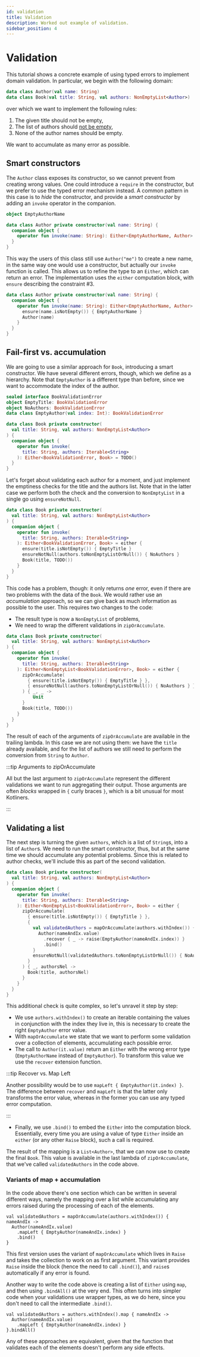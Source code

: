 ```yaml
---
id: validation
title: Validation
description: Worked out example of validation.
sidebar_position: 4
---
```


# Validation

<!--- TEST_NAME ValidationTest -->

<!--- INCLUDE .*
import arrow.core.left
import arrow.core.right
import arrow.core.Either
import arrow.core.NonEmptyList
import arrow.core.toNonEmptyListOrNull
import arrow.core.recover
import arrow.core.mapOrAccumulate
import arrow.core.raise.*
-->

This tutorial shows a concrete example of using typed errors to implement
domain validation. In particular, we begin with the following domain:

```kotlin
data class Author(val name: String)
data class Book(val title: String, val authors: NonEmptyList<Author>)
```
<!--- KNIT example-validation-01.kt -->

over which we want to implement the following rules:

1. The given title should not be empty,
2. The list of authors should [not be empty](../../collections-functions/non-empty/),
3. None of the author names should be empty.

We want to accumulate as many error as possible.

## Smart constructors

The `Author` class exposes its constructor, so we cannot prevent from creating
wrong values. One could introduce a `require` in the constructor, but we prefer
to use the typed error mechanism instead. A common pattern in this case is to
_hide_ the constructor, and provide a _smart constructor_ by adding an `invoke`
operator in the companion.

```kotlin
object EmptyAuthorName

data class Author private constructor(val name: String) {
  companion object {
    operator fun invoke(name: String): Either<EmptyAuthorName, Author> = TODO()
  }
}
```
<!--- KNIT example-validation-02.kt -->

This way the users of this class still use `Author("me")` to create a new name,
in the same way one would use a constructor, but actually our `invoke` function
is called. This allows us to refine the type to an `Either`, which can return
an error. The implementation uses the `either` computation block, with `ensure`
describing the constraint #3.

<!--- INCLUDE
object EmptyAuthorName
-->

```kotlin
data class Author private constructor(val name: String) {
  companion object {
    operator fun invoke(name: String): Either<EmptyAuthorName, Author> = either {
      ensure(name.isNotEmpty()) { EmptyAuthorName }
      Author(name)
    }
  }
}
```
<!--- KNIT example-validation-03.kt -->

## Fail-first vs. accumulation

We are going to use a similar approach for `Book`, introducing a smart
constructor. We have several different errors, though, which we define as
a hierarchy. Note that `EmptyAuthor` is a different type than before,
since we want to accommodate the index of the author.

<!--- INCLUDE
data class Author(val name: String)
-->

```kotlin
sealed interface BookValidationError
object EmptyTitle: BookValidationError
object NoAuthors: BookValidationError
data class EmptyAuthor(val index: Int): BookValidationError

data class Book private constructor(
  val title: String, val authors: NonEmptyList<Author>
) {
  companion object {
    operator fun invoke(
      title: String, authors: Iterable<String>
    ): Either<BookValidationError, Book> = TODO()
  }
}
```
<!--- KNIT example-validation-04.kt -->

Let's forget about validating each author for a moment, and just implement the
emptiness checks for the title and the authors list. Note that in the latter
case we perform both the check and the conversion to `NonEmptyList` in a single
go using `ensureNotNull`.

<!--- INCLUDE
sealed interface BookValidationError
object EmptyTitle: BookValidationError
object NoAuthors: BookValidationError
data class EmptyAuthor(val index: Int): BookValidationError

data class Author(val name: String)
-->

```kotlin
data class Book private constructor(
  val title: String, val authors: NonEmptyList<Author>
) {
  companion object {
    operator fun invoke(
      title: String, authors: Iterable<String>
    ): Either<BookValidationError, Book> = either {
      ensure(title.isNotEmpty()) { EmptyTitle }
      ensureNotNull(authors.toNonEmptyListOrNull()) { NoAuthors }
      Book(title, TODO())
    }
  }
}
```
<!--- KNIT example-validation-05.kt -->

This code has a problem, though: it only returns _one_ error, even if there are
two problems with the data of the `Book`. We would rather use an _accumulation_
approach, so we can give back as much information as possible to the user.
This requires two changes to the code:
- The result type is now a `NonEmptyList` of problems,
- We need to wrap the different validations in `zipOrAccumulate`.

<!--- INCLUDE
sealed interface BookValidationError
object EmptyTitle: BookValidationError
object NoAuthors: BookValidationError
data class EmptyAuthor(val index: Int): BookValidationError

data class Author(val name: String)
-->

```kotlin
data class Book private constructor(
  val title: String, val authors: NonEmptyList<Author>
) {
  companion object {
    operator fun invoke(
      title: String, authors: Iterable<String>
    ): Either<NonEmptyList<BookValidationError>, Book> = either {
      zipOrAccumulate(
        { ensure(title.isNotEmpty()) { EmptyTitle } },
        { ensureNotNull(authors.toNonEmptyListOrNull()) { NoAuthors } }
      ) { _, _ ->
          Unit
      }
      Book(title, TODO())
    }
  }
}
```
<!--- KNIT example-validation-06.kt -->

The result of each of the arguments of `zipOrAccumulate` are available in the
trailing lambda. In this case we are not using them: we have the `title`
already available, and for the list of authors we still need to perform the
conversion from `String` to `Author`.

:::tip Arguments to zipOrAccumulate

All but the last argument to `zipOrAccumulate` represent the different
validations we want to run aggregating their output. Those arguments are
often _blocks_ wrapped in `{` curly braces `}`, which is a bit unusual for
most Kotliners.

:::

## Validating a list

The next step is turning the given `authors`, which is a list of `String`s, into
a list of `Author`s. We need to run the smart constructor, thus, but at the same
time we should accumulate any potential problems. Since this is related to
author checks, we'll include this as part of the second validation.

<!--- INCLUDE
sealed interface BookValidationError
object EmptyTitle: BookValidationError
object NoAuthors: BookValidationError
data class EmptyAuthor(val index: Int): BookValidationError

object EmptyAuthorName

data class Author private constructor(val name: String) {
  companion object {
    operator fun invoke(name: String): Either<EmptyAuthorName, Author> = either {
      ensure(name.isNotEmpty()) { EmptyAuthorName }
      Author(name)
    }
  }
}
-->

```kotlin
data class Book private constructor(
  val title: String, val authors: NonEmptyList<Author>
) {
  companion object {
    operator fun invoke(
      title: String, authors: Iterable<String>
    ): Either<NonEmptyList<BookValidationError>, Book> = either {
      zipOrAccumulate(
        { ensure(title.isNotEmpty()) { EmptyTitle } },
        { 
          val validatedAuthors = mapOrAccumulate(authors.withIndex()) { nameAndIx ->
            Author(nameAndIx.value)
              .recover { _ -> raise(EmptyAuthor(nameAndIx.index)) }
              .bind()
          }
          ensureNotNull(validatedAuthors.toNonEmptyListOrNull()) { NoAuthors }
        }
      ) { _, authorsNel ->
        Book(title, authorsNel)
      }
    }
  }
}
```
<!--- KNIT example-validation-07.kt -->

This additional check is quite complex, so let's unravel it step by step:
- We use `authors.withIndex()` to create an iterable containing the values
  in conjunction with the index they live in, this is necessary to create
  the right `EmptyAuthor` error value.
- With `mapOrAccumulate` we state that we want to perform some validation over
  a collection of elements, accumulating each possible error.
- The call to `Author(it.value)` return an `Either` with the wrong error type
  (`EmptyAuthorName` instead of `EmptyAuthor`). To transform this value we
  use the `recover` extension function.

:::tip Recover vs. Map Left

Another possibility would be to use `mapLeft { EmptyAuthor(it.index) }`.
The difference between `recover` and `mapLeft` is that the latter only transforms
the error value, whereas in the former you can use any typed error computation.

:::

- Finally, we use `.bind()` to embed the `Either` into the computation block.
  Essentially, every time you are using a value of type `Either` inside an
  `either` (or any other `Raise` block), such a call is required.

The result of the mapping is a `List<Author>`, that we can now use to create the
final `Book`. This value is available in the last lambda of `zipOrAccumulate`,
that we've called `validatedAuthors` in the code above.

### Variants of map + accumulation

In the code above there's one section which can be written in several different
ways, namely the mapping over a list while accumulating any errors raised
during the processing of each of the elements.

```
val validatedAuthors = mapOrAccumulate(authors.withIndex()) { nameAndIx ->
  Author(nameAndIx.value)
    .mapLeft { EmptyAuthor(nameAndIx.index) }
    .bind()
}
```

This first version uses the variant of `mapOrAccumulate` which lives in
`Raise` and takes the collection to work on as first argument. This variant
provides `Raise` inside the block (hence the need to call `.bind()`), and
`raise`s automatically if any error is found.

Another way to write the code above is creating a list of `Either` using
`map`, and then using `.bindAll()` at the very end. This often turns into
simpler code when your validations use wrapper types, as we do here, since
you don't need to call the intermediate `.bind()`.

<!--- INCLUDE
sealed interface BookValidationError
object EmptyTitle: BookValidationError
object NoAuthors: BookValidationError
data class EmptyAuthor(val index: Int): BookValidationError

object EmptyAuthorName

data class Author private constructor(val name: String) {
  companion object {
    operator fun invoke(name: String): Either<EmptyAuthorName, Author> = either {
      ensure(name.isNotEmpty()) { EmptyAuthorName }
      Author(name)
    }
  }
}

data class Book private constructor(val title: String, val authors: NonEmptyList<Author>) {
  companion object {
    operator fun invoke(
      title: String, authors: Iterable<String>
    ): Either<NonEmptyList<BookValidationError>, Book> = either {
      zipOrAccumulate(
        { ensure(title.isNotEmpty()) { EmptyTitle } },
        { 
          val validatedAuthors = authors.withIndex().map { nameAndIx ->
            Author(nameAndIx.value)
              .mapLeft { EmptyAuthor(nameAndIx.index) }
          }.bindAll()
          ensureNotNull(validatedAuthors.toNonEmptyListOrNull()) { NoAuthors }
        }
      ) { _, validatedAuthors ->
        Book(title, validatedAuthors)
      }
    }
  }
}
-->
<!--- KNIT example-validation-08.kt -->

```
val validatedAuthors = authors.withIndex().map { nameAndIx ->
  Author(nameAndIx.value)
    .mapLeft { EmptyAuthor(nameAndIx.index) }
}.bindAll()
```


<!--- INCLUDE
sealed interface BookValidationError
object EmptyTitle: BookValidationError
object NoAuthors: BookValidationError
data class EmptyAuthor(val index: Int): BookValidationError

object EmptyAuthorName

data class Author private constructor(val name: String) {
  companion object {
    operator fun invoke(name: String): Either<EmptyAuthorName, Author> = either {
      ensure(name.isNotEmpty()) { EmptyAuthorName }
      Author(name)
    }
  }
}

data class Book private constructor(val title: String, val authors: NonEmptyList<Author>) {
  companion object {
    operator fun invoke(
      title: String, authors: Iterable<String>
    ): Either<NonEmptyList<BookValidationError>, Book> = either {
      zipOrAccumulate<BookValidationError, Unit, NonEmptyList<Author>, Book>(
        { ensure(title.isNotEmpty()) { EmptyTitle } },
        { 
          val validatedAuthors: Either<NonEmptyList<BookValidationError>, List<Author>> = either { authors.withIndex().mapOrAccumulate { nameAndIx ->
            Author(nameAndIx.value)
              .mapLeft { EmptyAuthor(nameAndIx.index) }
              .bind()
          } }
          ensureNotNull(validatedAuthors.bindNel().toNonEmptyListOrNull()) { NoAuthors }
        }
      ) { _, validatedAuthors ->
        Book(title, validatedAuthors)
      }
    }
  }
}
-->
<!--- KNIT example-validation-09.kt -->

Any of these approaches are equivalent, given that the function that validates
each of the elements doesn't perform any side effects.

